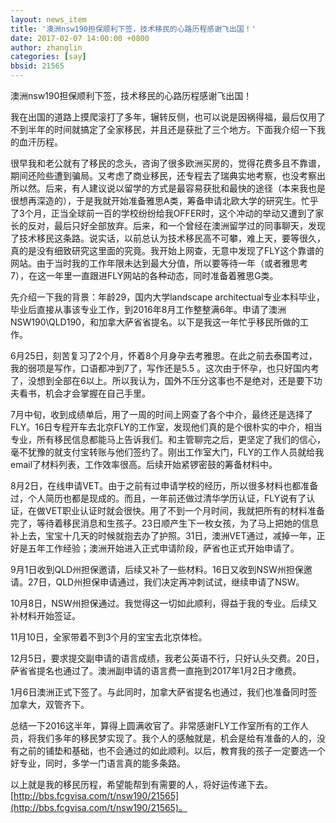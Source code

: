 ```yaml
---
layout: news_item
title: '澳洲nsw190担保顺利下签，技术移民的心路历程感谢飞出国！'
date: 2017-02-07 14:00:00 +0800
author: zhanglin 
categories: [say]
bbsid: 21565
---
```


澳洲nsw190担保顺利下签，技术移民的心路历程感谢飞出国！

我在出国的道路上摸爬滚打了多年，辗转反侧，也可以说是因祸得福，最后仅用了不到半年的时间就搞定了全家移民，并且还是获批了三个地方。下面我介绍一下我的血汗历程。

很早我和老公就有了移民的念头，咨询了很多欧洲买房的，觉得花费多且不靠谱，期间还险些遭到骗局。又考虑了商业移民，还专程去了瑞典实地考察，也没考察出所以然。后来，有人建议说以留学的方式是最容易获批和最快的途径（本来我也是很想再深造的），于是我就开始准备雅思A类，筹备申请北欧大学的研究生。忙乎了3个月，正当全球前一百的学校纷纷给我OFFER时，这个冲动的举动又遭到了家长的反对，最后只好全部放弃。后来，和一个曾经在澳洲留学过的同事聊天，发现了技术移民这条路。说实话，以前总认为技术移民高不可攀，难上天，要等很久，真的是没有细致研究这里面的究竟。我开始上网查，无意中发现了FLY这个靠谱的网站。由于当时我的工作年限未达到最大分值，所以要等待一年（或者雅思考7），在这一年里一直跟进FLY网站的各种动态，同时准备着雅思G类。

先介绍一下我的背景：年龄29，国内大学landscape architectual专业本科毕业，毕业后直接从事该专业工作，到2016年8月工作整整满6年。申请了澳洲NSW190\QLD190，和加拿大萨省省提名。以下是我这一年忙乎移民所做的工作。

6月25日，刻苦复习了2个月，怀着8个月身孕去考雅思。在此之前去泰国考过，我的弱项是写作，口语都冲到7了，写作还是5.5 。这次由于怀孕，也只好国内考了，没想到全部在6以上。所以我认为，国外不压分这事也不是绝对，还是要下功夫看书，机会才会掌握在自己手里。

7月中旬，收到成绩单后，用了一周的时间上网查了各个中介，最终还是选择了FLY。16日专程开车去北京FLY的工作室，发现他们真的是个很朴实的中介，相当专业，所有移民信息都能马上告诉我们。和主管聊完之后，更坚定了我们的信心，毫不犹豫的就支付宝转账与他们签约了。刚出工作室大门，FLY的工作人员就给我email了材料列表，工作效率很高。后续开始紧锣密鼓的筹备材料中。

8月2日，在线申请VET。由于之前有过申请学校的经历，所以很多材料也都准备过，个人简历也都是现成的。而且，一年前还做过清华学历认证，FLY说有了认证，在做VET职业认证时就会很快。用了不到一个月时间，我就把所有的材料准备完了，等待着移民消息和生孩子。23日顺产生下一枚女孩，为了马上把她的信息补上去，宝宝十几天的时候就抱去办了护照。31日，澳洲VET通过，减掉一年，正好是五年工作经验；澳洲开始进入正式申请阶段，萨省也正式开始申请了。

9月1日收到QLD州担保邀请，后续又补了一些材料。16日又收到NSW州担保邀请。27日，QLD州担保申请通过，我们决定再冲刺试试，继续申请了NSW。

10月8日，NSW州担保通过。我觉得这一切如此顺利，得益于我的专业。后续又补材料开始签证。

11月10日，全家带着不到3个月的宝宝去北京体检。

12月5日，要求提交副申请的语言成绩，我老公英语不行，只好认头交费。20日，萨省省提名也通过了。澳洲副申请的语言费一直拖到2017年1月2日才缴费。

1月6日澳洲正式下签了。与此同时，加拿大萨省提名也通过，我们也准备同时签加拿大，双管齐下。

总结一下2016这半年，算得上圆满收官了。非常感谢FLY工作室所有的工作人员，将我们多年的移民梦实现了。我个人的感触就是，机会是给有准备的人的，没有之前的铺垫和基础，也不会通过的如此顺利。以后，教育我的孩子一定要选一个好专业，同时，多学一门语言真的能多条路。

以上就是我的移民历程，希望能帮到有需要的人，将好运传递下去。 [http://bbs.fcgvisa.com/t/nsw190/21565](http://bbs.fcgvisa.com/t/nsw190/21565)。